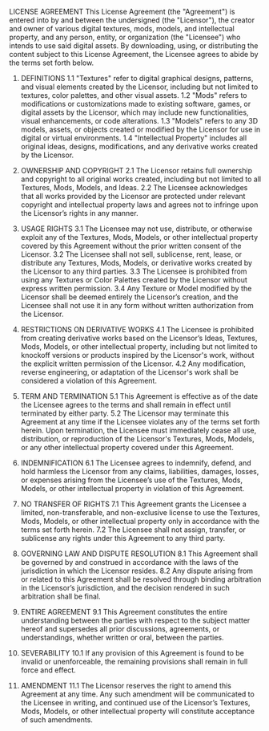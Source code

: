 LICENSE AGREEMENT
This License Agreement (the "Agreement") is entered into by and between the undersigned (the "Licensor"), the creator and owner of various digital textures, mods, models, and intellectual property, and any person, entity, or organization (the "Licensee") who intends to use said digital assets. By downloading, using, or distributing the content subject to this License Agreement, the Licensee agrees to abide by the terms set forth below.

1. DEFINITIONS
1.1 "Textures" refer to digital graphical designs, patterns, and visual elements created by the Licensor, including but not limited to textures, color palettes, and other visual assets.
1.2 "Mods" refers to modifications or customizations made to existing software, games, or digital assets by the Licensor, which may include new functionalities, visual enhancements, or code alterations.
1.3 "Models" refers to any 3D models, assets, or objects created or modified by the Licensor for use in digital or virtual environments.
1.4 "Intellectual Property" includes all original ideas, designs, modifications, and any derivative works created by the Licensor.

2. OWNERSHIP AND COPYRIGHT
2.1 The Licensor retains full ownership and copyright to all original works created, including but not limited to all Textures, Mods, Models, and Ideas.
2.2 The Licensee acknowledges that all works provided by the Licensor are protected under relevant copyright and intellectual property laws and agrees not to infringe upon the Licensor’s rights in any manner.

3. USAGE RIGHTS
3.1 The Licensee may not use, distribute, or otherwise exploit any of the Textures, Mods, Models, or other intellectual property covered by this Agreement without the prior written consent of the Licensor.
3.2 The Licensee shall not sell, sublicense, rent, lease, or distribute any Textures, Mods, Models, or derivative works created by the Licensor to any third parties.
3.3 The Licensee is prohibited from using any Textures or Color Palettes created by the Licensor without express written permission.
3.4 Any Texture or Model modified by the Licensor shall be deemed entirely the Licensor’s creation, and the Licensee shall not use it in any form without written authorization from the Licensor.

4. RESTRICTIONS ON DERIVATIVE WORKS
4.1 The Licensee is prohibited from creating derivative works based on the Licensor’s Ideas, Textures, Mods, Models, or other intellectual property, including but not limited to knockoff versions or products inspired by the Licensor's work, without the explicit written permission of the Licensor.
4.2 Any modification, reverse engineering, or adaptation of the Licensor's work shall be considered a violation of this Agreement.

5. TERM AND TERMINATION
5.1 This Agreement is effective as of the date the Licensee agrees to the terms and shall remain in effect until terminated by either party.
5.2 The Licensor may terminate this Agreement at any time if the Licensee violates any of the terms set forth herein. Upon termination, the Licensee must immediately cease all use, distribution, or reproduction of the Licensor's Textures, Mods, Models, or any other intellectual property covered under this Agreement.

6. INDEMNIFICATION
6.1 The Licensee agrees to indemnify, defend, and hold harmless the Licensor from any claims, liabilities, damages, losses, or expenses arising from the Licensee’s use of the Textures, Mods, Models, or other intellectual property in violation of this Agreement.

7. NO TRANSFER OF RIGHTS
7.1 This Agreement grants the Licensee a limited, non-transferable, and non-exclusive license to use the Textures, Mods, Models, or other intellectual property only in accordance with the terms set forth herein.
7.2 The Licensee shall not assign, transfer, or sublicense any rights under this Agreement to any third party.

8. GOVERNING LAW AND DISPUTE RESOLUTION
8.1 This Agreement shall be governed by and construed in accordance with the laws of the jurisdiction in which the Licensor resides.
8.2 Any dispute arising from or related to this Agreement shall be resolved through binding arbitration in the Licensor’s jurisdiction, and the decision rendered in such arbitration shall be final.

9. ENTIRE AGREEMENT
9.1 This Agreement constitutes the entire understanding between the parties with respect to the subject matter hereof and supersedes all prior discussions, agreements, or understandings, whether written or oral, between the parties.

10. SEVERABILITY
10.1 If any provision of this Agreement is found to be invalid or unenforceable, the remaining provisions shall remain in full force and effect.

11. AMENDMENT
11.1 The Licensor reserves the right to amend this Agreement at any time. Any such amendment will be communicated to the Licensee in writing, and continued use of the Licensor’s Textures, Mods, Models, or other intellectual property will constitute acceptance of such amendments.

